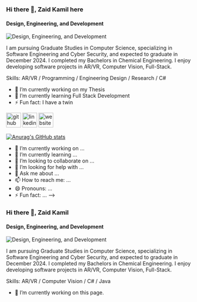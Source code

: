 ### Hi there 👋, Zaid Kamil here
#### Design, Engineering, and Development
![Design, Engineering, and Development](https://pbs.twimg.com/profile_banners/2438856014/1717985267/1080x360)

I am pursuing Graduate Studies in Computer Science, specializing in Software Engineering and Cyber Security, and expected to graduate in December 2024. I completed my Bachelors in Chemical Engineering. I enjoy developing software projects in AR/VR, Computer Vision, Full-Stack.

Skills: AR/VR / Programming / Engineering Design / Research / C#

- 🔭 I’m currently working on my Thesis 
- 🌱 I’m currently learning Full Stack Development 
- ⚡ Fun fact: I have a twin 


[<img src='https://cdn.jsdelivr.net/npm/simple-icons@3.0.1/icons/github.svg' alt='github' height='40'>](https://github.com/ZaidKamil1574)  [<img src='https://cdn.jsdelivr.net/npm/simple-icons@3.0.1/icons/linkedin.svg' alt='linkedin' height='40'>](https://www.linkedin.com/in/zaid-kamil/)  [<img src='https://cdn.jsdelivr.net/npm/simple-icons@3.0.1/icons/icloud.svg' alt='website' height='40'>](https://mzaidk.net/)  


[![Anurag's GitHub stats](https://github-readme-stats.vercel.app/api?username=ZaidKamil1574)](https://github.com/anuraghazra/github-readme-stats)



- 🔭 I’m currently working on ...
- 🌱 I’m currently learning ...
- 👯 I’m looking to collaborate on ...
- 🤔 I’m looking for help with ...
- 💬 Ask me about ...
- 📫 How to reach me: ...
- 😄 Pronouns: ...
- ⚡ Fun fact: ...
-->

### Hi there 👋, Zaid Kamil
#### Design, Engineering, and Development
![Design, Engineering, and Development](https://x.com/ZaidKmail/header_photo)

I am pursuing Graduate Studies in Computer Science, specializing in Software Engineering and Cyber Security, and expected to graduate in December 2024. I completed my Bachelors in Chemical Engineering. I enjoy developing software projects in AR/VR, Computer Vision, Full-Stack.

Skills: AR/VR / Computer Vision / C# / Java 

- 🔭 I’m currently working on this page. 




